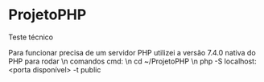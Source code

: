 # ProjetoPHP
Teste técnico

Para funcionar precisa de um servidor PHP utilizei a versão 7.4.0 nativa do PHP para rodar \n
comandos cmd: \n
cd ~/ProjetoPHP \n
php -S localhost:<porta disponível> -t public
